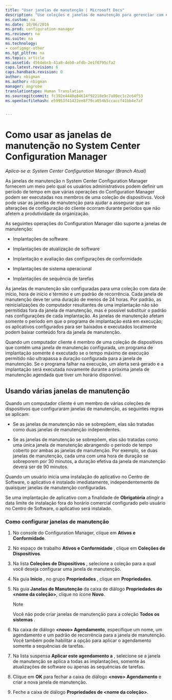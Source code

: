 ```yaml
---
title: "Usar janelas de manutenção | Microsoft Docs"
description: "Use coleções e janelas de manutenção para gerenciar com eficácia os clientes no System Center Configuration Manager."
ms.custom: na
ms.date: 10/06/2016
ms.prod: configuration-manager
ms.reviewer: na
ms.suite: na
ms.technology:
- configmgr-other
ms.tgt_pltfrm: na
ms.topic: article
ms.assetid: 4564ebcb-41a8-4eb0-afdb-2e1f0795cfa2
caps.latest.revision: 6
caps.handback.revision: 0
author: nbigman
ms.author: nbigman
manager: angrobe
translationtype: Human Translation
ms.sourcegitcommit: fc392e4440e84614f92218e9c7a09ec1c2c64f53
ms.openlocfilehash: e59953f41422ee8f79ca054b5ccaccf41bb4e7af


---
```

# <a name="how-to-use-maintenance-windows-in-system-center-configuration-manager"></a>Como usar as janelas de manutenção no System Center Configuration Manager

*Aplica-se a: System Center Configuration Manager (Branch Atual)*

As janelas de manutenção n System Center Configuration Manager fornecem um meio pelo qual os usuários administrativos podem definir um período de tempo em que várias operações do Configuration Manager podem ser executadas nos membros de uma coleção de dispositivos. Você pode usar as janelas de manutenção para ajudar a assegurar que as alterações de configuração do cliente ocorram durante períodos que não afetem a produtividade da organização.  

 As seguintes operações do Configuration Manager dão suporte a janelas de manutenção:  

-   Implantações de software  

-   Implantações de atualização de software  

-   Implantação e avaliação das configurações de conformidade  

-   Implantações de sistema operacional  

-   Implantações de sequência de tarefas  

 As janelas de manutenção são configuradas para uma coleção com data de início, hora de início e término e um padrão de recorrência. Cada janela de manutenção deve ter uma duração de menos de 24 horas. Por padrão, as reinicializações do computador resultantes de uma implantação não são permitidas fora da janela de manutenção, mas é possível substituir o padrão nas configurações de cada implantação. As janelas de manutenção afetam somente o período em que o programa de implantação está em execução; os aplicativos configurados para ser baixados e executados localmente podem baixar conteúdo fora da janela de manutenção.  

 Quando um computador cliente é membro de uma coleção de dispositivos que contém uma janela de manutenção configurada, um programa de implantação somente é executado se o tempo máximo de execução permitido não ultrapassa a duração configurada para a janela de manutenção. Se o programa falhar na execução, um alerta será gerado e a implantação será executada novamente durante a próxima janela de manutenção agendada que tiver um horário disponível.  

## <a name="using-multiple-maintenance-windows"></a>Usando várias janelas de manutenção  
 Quando um computador cliente é um membro de várias coleções de dispositivos que configuraram janelas de manutenção, as seguintes regras se aplicam:  

-   Se as janelas de manutenção não se sobrepõem, elas são tratadas como duas janelas de manutenção independentes.  

-   Se as janelas de manutenção se sobrepõem, elas são tratadas como uma única janela de manutenção abrangendo o período de tempo coberto por ambas as janelas de manutenção. Por exemplo, se duas janelas de manutenção, cada uma com uma hora de duração se sobreporem por 30 minutos, a duração efetiva da janela de manutenção deverá ser de 90 minutos.  

 Quando um usuário inicia uma instalação do aplicativo no Centro de Software, o aplicativo é instalado imediatamente, independentemente de quaisquer janelas de manutenção configuradas.  

 Se uma implantação de aplicativo com a finalidade de **Obrigatória** atingir a data limite de instalação fora do horário comercial configurado pelo usuário no Centro de Software, o aplicativo será instalado.  

### <a name="how-to-configure-maintenance-windows"></a>Como configurar janelas de manutenção  

1.  No console do Configuration Manager, clique em **Ativos e Conformidade**.  

2.  No espaço de trabalho **Ativos e Conformidade** , clique em **Coleções de Dispositivos**.  

3.  Na lista **Coleções de Dispositivos** , selecione a coleção para a qual você deseja configurar uma janela de manutenção.  

4.  Na guia **Início** , no grupo **Propriedades** , clique em **Propriedades**.  

5.  Na guia **Janelas de Manutenção** da caixa de diálogo **Propriedades do &lt;nome da coleção\>**, clique no ícone **Novo**.  

    > [!NOTE]  
    >  Você não pode criar janelas de manutenção para a coleção **Todos os sistemas** .  

6.  Na caixa de diálogo **&lt;novo\> Agendamento**, especifique um nome, um agendamento e um padrão de recorrência para a janela de manutenção. Você também pode habilitar a opção para aplicar o agendamento somente a sequências de tarefas.  

7.  Na lista suspensa **Aplicar este agendamento a** , selecione se a janela de manutenção se aplica a todas as implantações, somente às atualizações de software ou apenas às sequências de tarefas.  

8.  Clique em **OK** para fechar a caixa de diálogo **&lt;novo\> Agendamento** e criar a nova janela de manutenção.  

9. Feche a caixa de diálogo **Propriedades de &lt;nome da coleção\>**.  



<!--HONumber=Dec16_HO3-->


